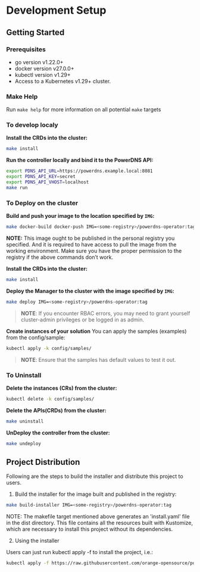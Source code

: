 # Development Setup

## Getting Started

### Prerequisites

- go version v1.22.0+
- docker version v27.0.0+
- kubectl version v1.29+
- Access to a Kubernetes v1.29+ cluster.

### Make Help

Run `make help` for more information on all potential `make` targets

### To develop localy

**Install the CRDs into the cluster:**

```sh
make install
```

**Run the controller locally and bind it to the PowerDNS API:**

```sh
export PDNS_API_URL=https://powerdns.example.local:8081
export PDNS_API_KEY=secret
export PDNS_API_VHOST=localhost
make run
```

### To Deploy on the cluster
**Build and push your image to the location specified by `IMG`:**

```sh
make docker-build docker-push IMG=<some-registry>/powerdns-operator:tag
```

**NOTE:** This image ought to be published in the personal registry you specified.
And it is required to have access to pull the image from the working environment.
Make sure you have the proper permission to the registry if the above commands don’t work.

**Install the CRDs into the cluster:**

```sh
make install
```

**Deploy the Manager to the cluster with the image specified by `IMG`:**

```sh
make deploy IMG=<some-registry>/powerdns-operator:tag
```

> **NOTE**: If you encounter RBAC errors, you may need to grant yourself cluster-admin
privileges or be logged in as admin.

**Create instances of your solution**
You can apply the samples (examples) from the config/sample:

```sh
kubectl apply -k config/samples/
```

>**NOTE**: Ensure that the samples has default values to test it out.

### To Uninstall
**Delete the instances (CRs) from the cluster:**

```sh
kubectl delete -k config/samples/
```

**Delete the APIs(CRDs) from the cluster:**

```sh
make uninstall
```

**UnDeploy the controller from the cluster:**

```sh
make undeploy
```

## Project Distribution

Following are the steps to build the installer and distribute this project to users.

1. Build the installer for the image built and published in the registry:

```sh
make build-installer IMG=<some-registry>/powerdns-operator:tag
```

NOTE: The makefile target mentioned above generates an 'install.yaml'
file in the dist directory. This file contains all the resources built
with Kustomize, which are necessary to install this project without
its dependencies.

2. Using the installer

Users can just run kubectl apply -f <URL for YAML BUNDLE> to install the project, i.e.:

```sh
kubectl apply -f https://raw.githubusercontent.com/orange-opensource/powerdns-operator/<tag or branch>/dist/install.yaml
```